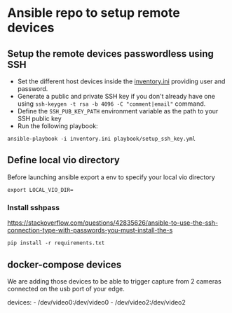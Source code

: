 # Ansible repo to setup remote devices

## Setup the remote devices passwordless using SSH

- Set the different host devices inside the [inventory.ini](inventory.ini) providing user and password.
- Generate a public and private SSH key if you don't already have one using `ssh-keygen -t rsa -b 4096 -C "comment|email"` command.
- Define the `SSH_PUB_KEY_PATH` environment variable as the path to your SSH public key
- Run the following playbook:
```shell
ansible-playbook -i inventory.ini playbook/setup_ssh_key.yml
```

## Define local vio directory

Before launching ansible export a env to specify your local vio directory
```
export LOCAL_VIO_DIR=
```


### Install sshpass
https://stackoverflow.com/questions/42835626/ansible-to-use-the-ssh-connection-type-with-passwords-you-must-install-the-s

```
pip install -r requirements.txt
```

## docker-compose devices

We are adding those devices to be able to trigger capture from 2 cameras connected on the usb port of your edge.

devices:
    - /dev/video0:/dev/video0
    - /dev/video2:/dev/video2